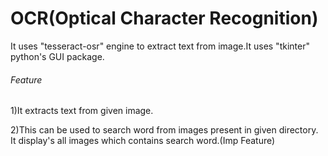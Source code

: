 <h1> OCR(Optical Character Recognition)  </h1>

<p>It uses "tesseract-osr" engine to extract text from image.It uses "tkinter" python's GUI package.</p>
<h6>Feature</h6>
<p>1)It extracts text from given image.</p>
<p>2)This can be used to search word from images present in given directory. It display's all images which contains search word.(Imp Feature)</p>
